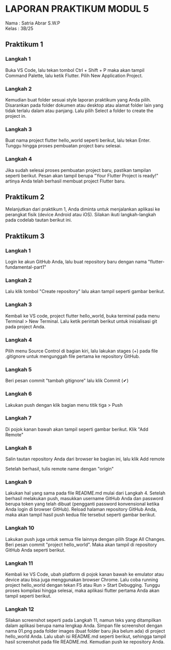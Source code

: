 # LAPORAN PRAKTIKUM MODUL 5

Nama : Satria Abrar S.W.P <br>
Kelas : 3B/25

## Praktikum 1

### Langkah 1
Buka VS Code, lalu tekan tombol Ctrl + Shift + P maka akan tampil Command Palette, lalu ketik Flutter. Pilih New Application Project.<br>

### Langkah 2
Kemudian buat folder sesuai style laporan praktikum yang Anda pilih. Disarankan pada folder dokumen atau desktop atau alamat folder lain yang tidak terlalu dalam atau panjang. Lalu pilih Select a folder to create the project in.

### Langkah 3
Buat nama project flutter hello_world seperti berikut, lalu tekan Enter. Tunggu hingga proses pembuatan project baru selesai.

### Langkah 4
Jika sudah selesai proses pembuatan project baru, pastikan tampilan seperti berikut. Pesan akan tampil berupa "Your Flutter Project is ready!" artinya Anda telah berhasil membuat project Flutter baru.

## Praktikum 2

Melanjutkan dari praktikum 1, Anda diminta untuk menjalankan aplikasi ke perangkat fisik (device Android atau iOS). Silakan ikuti langkah-langkah pada codelab tautan berikut ini.

## Praktikum 3

### Langkah 1
Login ke akun GitHub Anda, lalu buat repository baru dengan nama "flutter-fundamental-part1"<br>

### Langkah 2
Lalu klik tombol "Create repository" lalu akan tampil seperti gambar berikut.

### Langkah 3
Kembali ke VS code, project flutter hello_world, buka terminal pada menu Terminal > New Terminal. Lalu ketik perintah berikut untuk inisialisasi git pada project Anda.

### Langkah 4
Pilih menu Source Control di bagian kiri, lalu lakukan stages (+) pada file .gitignore untuk mengunggah file pertama ke repository GitHub.<br>

### Langkah 5
Beri pesan commit "tambah gitignore" lalu klik Commit (✔)<br>

### Langkah 6
Lakukan push dengan klik bagian menu titik tiga > Push<br>

### Langkah 7
Di pojok kanan bawah akan tampil seperti gambar berikut. Klik "Add Remote"<br>

### Langkah 8
Salin tautan repository Anda dari browser ke bagian ini, lalu klik Add remote<br>

Setelah berhasil, tulis remote name dengan "origin"<br>

### Langkah 9
Lakukan hal yang sama pada file README.md mulai dari Langkah 4. Setelah berhasil melakukan push, masukkan username GitHub Anda dan password berupa token yang telah dibuat (pengganti password konvensional ketika Anda login di browser GitHub). Reload halaman repository GitHub Anda, maka akan tampil hasil push kedua file tersebut seperti gambar berikut.<br>

### Langkah 10
Lakukan push juga untuk semua file lainnya dengan pilih Stage All Changes. Beri pesan commit "project hello_world". Maka akan tampil di repository GitHub Anda seperti berikut.<br>

### Langkah 11
Kembali ke VS Code, ubah platform di pojok kanan bawah ke emulator atau device atau bisa juga menggunakan browser Chrome. Lalu coba running project hello_world dengan tekan F5 atau Run > Start Debugging. Tunggu proses kompilasi hingga selesai, maka aplikasi flutter pertama Anda akan tampil seperti berikut.

### Langkah 12
Silakan screenshot seperti pada Langkah 11, namun teks yang ditampilkan dalam aplikasi berupa nama lengkap Anda. Simpan file screenshot dengan nama 01.png pada folder images (buat folder baru jika belum ada) di project hello_world Anda. Lalu ubah isi README.md seperti berikut, sehingga tampil hasil screenshot pada file README.md. Kemudian push ke repository Anda.